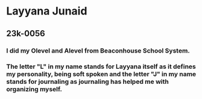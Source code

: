 # Layyana Junaid
## 23k-0056
### I did my Olevel and Alevel from Beaconhouse School System.
### The letter "L" in my name stands for Layyana itself as it defines my personality, being soft spoken and the letter "J" in my name stands for journaling as journaling has helped me with organizing myself.
